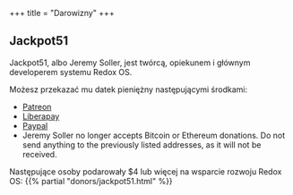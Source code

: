 +++
title = "Darowizny"
+++

## Jackpot51

Jackpot51, albo Jeremy Soller, jest twórcą, opiekunem i głównym developerem systemu Redox OS.

Możesz przekazać mu datek pieniężny następującymi środkami:

- [Patreon](https://www.patreon.com/redox_os)
- [Liberapay](https://liberapay.com/redox_os)
- [Paypal](https://www.paypal.me/redoxos)
- Jeremy Soller no longer accepts Bitcoin or Ethereum donations. Do not send
  anything to the previously listed addresses, as it will not be received.

Następujące osoby podarowały $4 lub więcej na wsparcie rozwoju Redox OS:
{{% partial "donors/jackpot51.html" %}}

